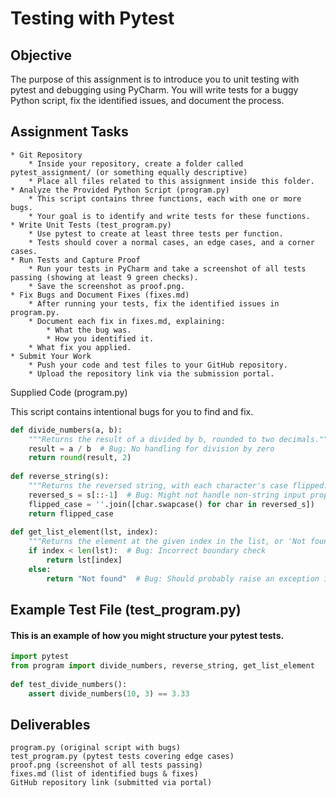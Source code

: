 # Testing with Pytest

## Objective

The purpose of this assignment is to introduce you to unit testing with pytest and debugging using PyCharm. You will write tests for a buggy Python script, fix the identified issues, and document the process.

## Assignment Tasks

    * Git Repository
        * Inside your repository, create a folder called pytest_assignment/ (or something equally descriptive)
        * Place all files related to this assignment inside this folder.
    * Analyze the Provided Python Script (program.py)
        * This script contains three functions, each with one or more bugs.
        * Your goal is to identify and write tests for these functions.
    * Write Unit Tests (test_program.py)
        * Use pytest to create at least three tests per function.
        * Tests should cover a normal cases, an edge cases, and a corner cases.
    * Run Tests and Capture Proof
        * Run your tests in PyCharm and take a screenshot of all tests passing (showing at least 9 green checks).
        * Save the screenshot as proof.png.
    * Fix Bugs and Document Fixes (fixes.md)
        * After running your tests, fix the identified issues in program.py.
        * Document each fix in fixes.md, explaining:
            * What the bug was.
            * How you identified it.
        * What fix you applied.
    * Submit Your Work
        * Push your code and test files to your GitHub repository.
        * Upload the repository link via the submission portal.

Supplied Code (program.py)

This script contains intentional bugs for you to find and fix.

``` python
def divide_numbers(a, b):
    """Returns the result of a divided by b, rounded to two decimals."""
    result = a / b  # Bug: No handling for division by zero
    return round(result, 2)
 
def reverse_string(s):
    """Returns the reversed string, with each character's case flipped."""
    reversed_s = s[::-1]  # Bug: Might not handle non-string input properly
    flipped_case = ''.join([char.swapcase() for char in reversed_s])
    return flipped_case
 
def get_list_element(lst, index):
    """Returns the element at the given index in the list, or 'Not found' if out of range."""
    if index < len(lst):  # Bug: Incorrect boundary check
        return lst[index]
    else:
        return "Not found"  # Bug: Should probably raise an exception instead
 ```

## Example Test File (test_program.py)

#### This is an example of how you might structure your pytest tests.

``` python
import pytest
from program import divide_numbers, reverse_string, get_list_element
 
def test_divide_numbers():
    assert divide_numbers(10, 3) == 3.33
```

## Deliverables

    program.py (original script with bugs)
    test_program.py (pytest tests covering edge cases)
    proof.png (screenshot of all tests passing)
    fixes.md (list of identified bugs & fixes)
    GitHub repository link (submitted via portal)